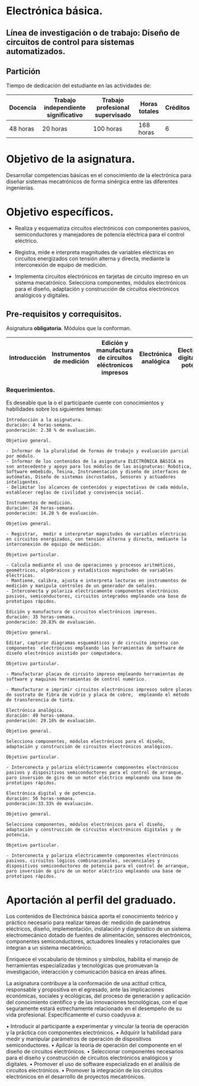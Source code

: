 # Electrónica básica.

##     Línea de investigación o de trabajo: Diseño de circuitos de control para sistemas automatizados.


## Partición 
Tiempo de dedicación del estudiante en las actividades de: 

| Docencia 	| Trabajo independiente significativo 	| Trabajo profesional supervisado 	| Horas totales 	| Créditos 	|
|-----------	|-------------------------------------	|---------------------------------	|---------------	|----------	|
|  48 horas 	| 20 horas 	| 100 horas 	| 168 horas 	| 6 	|

#  Objetivo de la asignatura.

Desarrollar competencias básicas en el conocimiento de la electrónica para diseñar sistemas mecatrónicos de forma sinérgica entre las diferentes ingenierías. 

#  Objetivo específicos.

- Realiza y esquematiza circuitos electrónicos con componentes pasivos, semiconductores y manejadores de potencia eléctrica para el control eléctrico.

- Registra,  mide e interpreta magnitudes de variables eléctricas en circuitos energizados con tensión alterna y directa, mediante la interconexión de equipo de medición.  

- Implementa circuitos electrónicos en tarjetas de circuito impreso en un sistema mecatrónico.
Selecciona componentes, módulos electrónicos para el diseño, adaptación y construcción de circuitos electrónicos analógicos y digitales.


## Pre-requisitos y correquisitos.
Asignatura **obligatoria**. Módulos que la conforman.

|Introducción|Instrumentos de medición|Edición y manufactura de circuitos eléctronicos impresos|Electrónica analógica|Electrónica digital y de potencia |            
| --------| -----------------------------------|-------------------------------|-------------| ---------|


### Requerimientos.
Es deseable que la o el participante cuente con conocimientos y habilidades sobre los siguientes temas:

```
Introducción a la asignatura. 
duración: 4 horas-semana. 
ponderación: 2.38 % de evaluación.

Objetivo general.

- Informar de la pluralidad de formas de trabajo y evaluación parcial por módulo. 
- Informar de los contenidos de la asignatura ELECTRÓNICA BÁSICA es son antecedente y apoyo para los módulos de las asignaturas: Robótica, Software embebido, Tesina, Instrumentación y diseño de interfaces de autómatas, Diseño de sistemas incrustados, Sensores y actuadores inteligentes. 
- Delimitar los alcances de contenidos y espectativas de cada módulo, establecer reglas de civilidad y convivencia social. 

```

```
Instrumentos de medición. 
duración: 24 horas-semana. 
ponderación: 14.28 % de evaluación.

Objetivo general.

- Registrar,  medir e interpretar magnitudes de variables eléctricas en circuitos energizados, con tensión alterna y directa, mediante la interconexión de equipo de medición.  

Objetivo particular.

- Calcula mediante el uso de operaciones y procesos aritméticos, geométricos, algebraicos y estadísticos magnitudes de variables eléctricas.
- Mantiene, calibra, ajusta e interpreta lecturas en instrumentos de medición y manipula controles de un generador de señales.
- Interconecta y polariza eléctricamente componentes electrónicos pasivos, semiconductores, circuitos integrados empleando una base de prototipos rápidos.

```

```
Edición y manufactura de circuitos electrónicos impresos. 
duración: 35 horas-semana.
ponderación: 20.83% de evaluación.

Objetivo general.

Editar, capturar diagramas esquemáticos y de circuito impreso con componentes  electrónicos empleando las herramientas de software de diseño electrónico asistido por computadora.

Objetivo particular.

- Manufacturar placas de circuito impreso empleando herramientas de software y maquinas herramientas de control numérico.

- Manufacturar e imprimir circuitos electrónicos impresos sobre placas de sustrato de fibra de vidrio y placa de cobre,  empleando el método de transferencia de tinta.

```

```
Electrónica analógica.
duración: 49 horas-semana.
ponderación: 29.16% de evaluación.

Objetivo general.

Selecciona componentes, módulos electrónicos para el diseño, adaptación y construcción de circuitos electrónicos analógicos.

Objetivo particular.

- Interconecta y polariza eléctricamente componentes electrónicos pasivos y dispositivos semiconductores para el control de arranque, paro inversión de giro de un motor eléctrico empleando una base de prototipos rápidos.

```

```
Electrónica digital y de potencia.
duración: 56 horas-semana.
ponderación:33.33% de evaluación.

Objetivo general.

Selecciona componentes, módulos electrónicos para el diseño, adaptación y construcción de circuitos electrónicos digitales y de potencia.

Objetivo particular.

- Interconecta y polariza eléctricamente componentes electrónicos pasivos, circuitos lógicos combinacionales, secuenciales y dispositivos semiconductores de potencia para el control de arranque, paro inversión de giro de un motor eléctrico empleando una base de prototipos rápidos.

```

# Aportación al perfil del graduado.

Los contenidos de Electrónica básica aporta el conocimiento teórico y práctico necesario para realizar tareas de: medición de parámetros eléctricos, diseño, implementación, instalación y diagnóstico de un sistema electromecánico dotado de fuentes de alimentación, sensores electrónicos, componentes semiconductores, actuadores lineales y rotacionales que integran a un sistema mecatrónico.

Enriquece el vocabulario de términos y símbolos, habilita el manejo de herramientas especializadas y tecnológicas que promuevan la investigación, interacción y comunicación básica en áreas afines.

La asignatura contribuye a la conformación de una actitud crítica, responsable y propositiva en el egresado, ante las implicaciones económicas, sociales y ecológicas, del proceso de generación y aplicación del conocimiento científico y de las innovaciones tecnológicas, con el que seguramente estará estrechamente relacionado en el desempeño de su vida profesional. Específicamente el curso coadyuva a:

•	Introducir al participante a experimentar y vincular la teoría de operación y la práctica con componentes electrónicos. 
•	Adquirir la habilidad para medir y manipular parámetros de operación de dispositivos semiconductores.
•	Aplicar la teoría de operación del componente en el diseño de circuitos electrónicos.
•	Seleccionar componentes necesarios para el diseño y construcción de circuitos electrónicos analógicos y digitales.
•	Promover el uso de software especializado en el análisis de circuitos electrónicos.
•	Promover la integración de los circuitos electrónicos en el desarrollo de proyectos mecatrónicos.
